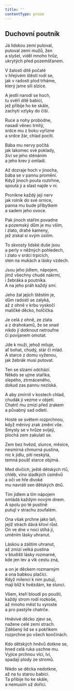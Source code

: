 ```yaml
---
title: ''
contentType: prose
---
```


## Duchovní poutník

Já lidskou zemí putoval,  
putoval zemí mužů, žen  
a slyšel, viděl mnoho hrůz,  
ukrytých před pozemšťanem.

V žalosti dítě počaté  
v hřejivém štěstí rodí se,  
jak v radosti plod trháme,  
který jsme sili slzíce.

A jestli narodí se hoch,  
tu svěří dítě babici,  
jež přibije ho ke skále,  
zachytí vzlyky do číší.

Ruce a nohy probodne,  
nasadí věnec trnitý,  
srdce mu z boku vyřízne  
a srdce žár, chlad pocítí.

Bába mu nervy počítá  
jak lakomec své poklady,  
živí se jeho sténáním  
a jeho krev ji omladí.

Až dozraje hoch v jinocha,  
bába se v pannu promění.  
Když jinoch pouta roztrhne,  
spoutá ji a slast najde v ní.

Pronikne každý její nerv  
jak rolník do své ornice,  
panna mu bude příbytkem  
a sadem jeho ovoce.

Pak jinoch stářím povadne  
a pozemský dům je mu vším,  
i zlato, drahé kameny,  
jež získal si svým úsilím.

To skvosty lidské duše jsou  
a perly v něžných pohledech,  
i zlato v srdci trpících,  
sten na mukách a lásky vzdech.

Jsou jeho jídlem, nápojem,  
jímž všechny chudé nakrmí,  
i žebráka a poutníka.  
A na jeho práh každý smí.

Jeho žal jejich štěstím je,  
dům radostí se zalyká,  
až z ohně v krbu vyskočí  
maličké děcko, holčička.

Je celá z ohně, ze zlata  
a z drahokamů, že se snad  
nikdo jí dotknout netroufne  
či povijanem omotat.

Jde k muži, jehož miluje,  
ať bohat, chudý, stár či mlád.  
A starce z domu vyženou,  
jak žebrák musí putovat.

Ten se slzami odchází.  
Někdo se ujme staříka,  
slepého, ztrmáceného,  
dokud zas pannu nezíská.

A aby zmírnil v kostech chlad,  
chudák ji vezme v objetí.  
Chatrč mu zmizí před zrakem  
a půvabný sad odletí.

Hosté se světem rozprchnou,  
když měnivý zrak změní vše.  
Smysly se v hrůze svíjejí,  
plochá zem zakulatí se.

Zem bez hvězd, slunce, měsíce,  
nesmírná chmurná pustina,  
nic k jídlu, pití neskýtá,  
temná poušť starce objímá.

Med dívčích, ještě dětských rtů,  
chléb, víno sladkých úsměvů  
a oči ve hře divoké  
mu navrátí sen dětských dnů.

Tím jídlem a tím nápojem  
omládá každým novým dnem.  
A spolu po té pustině  
putují v strachu zoufalém.

Ona však prchne jako laň,  
jejíž strach dává křoví růst.  
On ve dne v noci stíhá ji,  
uměním lásky uhranut.

Láskou a záštím uhranut,  
až zmizí velká pustina  
v bludišti lásky rozmarné,  
kde jen lev a vlk cestu zná,

a on je děckem rozmarným  
a ona babkou plačící.  
Když milenci k nim putují,  
mají blíž k hvězdám, ke slunci.

Všem, kteří bloudí po poušti,  
každý strom rodí rozkoše,  
až mnoho měst tu vyroste  
a pro pastýře chatrče.

Hněvivé děcko zjeví se,  
nažene celé zemi strach.  
Zděšený lid se s pokřikem  
rozprchne po všech končinách.

Kdo dětských hněvů dotkne se,  
hned celá ruka uschne mu.  
Vyjíce prchnou vlci, lvi,  
spadají plody ze stromů.

Nikdo se děcka nedotkne,  
až na tu starou babici.  
Ta přibije ho ke skále,  
a nemusím už doříci.
